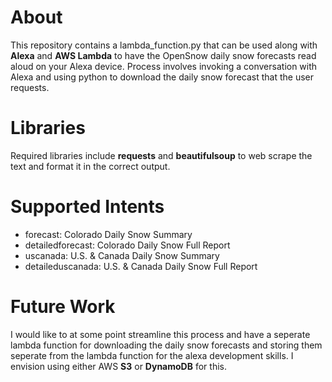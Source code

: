 # About

This repository contains a lambda_function.py that can be used along with **Alexa** and **AWS Lambda** to have the OpenSnow daily snow forecasts read aloud on your Alexa device. Process involves invoking a conversation with Alexa and using python to download the daily snow forecast that the user requests.

# Libraries
Required libraries include **requests** and **beautifulsoup** to web scrape the text and format it in the correct output.

# Supported Intents
- forecast: Colorado Daily Snow Summary
- detailedforecast: Colorado Daily Snow Full Report
- uscanada: U.S. & Canada Daily Snow Summary
- detaileduscanada: U.S. & Canada Daily Snow Full Report

# Future Work
I would like to at some point streamline this process and have a seperate lambda function for downloading the daily snow forecasts and storing them seperate from the lambda function for the alexa development skills. I envision using either AWS **S3** or **DynamoDB** for this.
